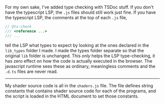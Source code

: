 For my own sake, I've added type checking with TSDoc stuff. If you don't have the typescript LSP, the `.js` files should still work just fine. If you have the typescript LSP, the comments at the top of each `.js` file,

```js
// @ts-check
/// <reference ...>
/// ...
```

tell the LSP what types to expect by looking at the ones declared in the `lib_types` folder I made. I made the types folder separate so that the original `lib` folder is unchanged. This *only* helps the LSP type-checking, it has zero effect on how the code is actually executed in the browser. The javascript runtime sees these as ordinary, meaningless comments and the `.d.ts` files are never read.

___

My shader source code is all in the `shaders.js` file. The file defines string constants that contains shader source code for each of the programs, and the script is loaded in the HTML document to set those constants.
